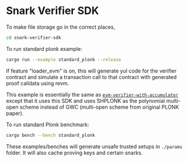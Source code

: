 # Snark Verifier SDK

To make file storage go in the correct places,

```bash
cd snark-verifier-sdk
```

To run standard plonk example:

```bash
cargo run --example standard_plonk --release
```

If feature "loader_evm" is on, this will generate yul code for the verifier contract and simulate a transaction call to that contract with generated proof calldata using revm.

This example is essentially the same as [`evm-verifier-with-accumulator`](../snark-verifier/examples/evm-verifier-with-accumulator.rs) except that it uses this SDK and uses SHPLONK as the polynomial multi-open scheme instead of GWC (multi-open scheme from original PLONK paper).

To run standard Plonk benchmark:

```bash
cargo bench --bench standard_plonk
```

These examples/benches will generate unsafe trusted setups in `./params` folder. It will also cache proving keys and certain snarks.
